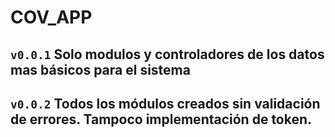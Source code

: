 # COV_APP

## `v0.0.1` Solo modulos y controladores de los datos mas básicos para el sistema

## `v0.0.2` Todos los módulos creados sin validación de errores. Tampoco implementación de token.